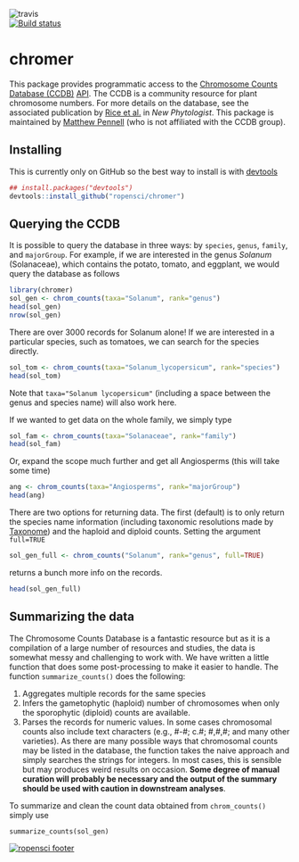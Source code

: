![travis](https://travis-ci.org/ropensci/chromer.png)   
[![Build status](https://ci.appveyor.com/api/projects/status/b1xjatd4i1gx1o6n?svg=true)](https://ci.appveyor.com/project/karthik/chromer)

chromer
=======
This package provides programmatic access to the [Chromosome Counts Database (CCDB)](http://ccdb.tau.ac.il/home/) [API](http://ccdb.tau.ac.il/services/). The CCDB is a community resource for plant chromosome numbers. For more details on the database, see the associated publication by [Rice et al.](http://onlinelibrary.wiley.com/doi/10.1111/nph.13191/full) in *New Phytologist*. This package is maintained by [Matthew Pennell](http://mwpennell.github.io/) (who is not affiliated with the CCDB group).

## Installing
This is currently only on GitHub so the best way to install is with [devtools](http://github.com/hadley/devtools)
```r
## install.packages("devtools")
devtools::install_github("ropensci/chromer")
```

## Querying the CCDB

It is possible to query the database in three ways: by `species`, `genus`, `family`, and `majorGroup`. For example, if we are interested in the genus *Solanum* (Solanaceae), which contains the potato, tomato, and eggplant, we would query the database as follows
```r
library(chromer)
sol_gen <- chrom_counts(taxa="Solanum", rank="genus")
head(sol_gen)
nrow(sol_gen)
```
There are over 3000 records for Solanum alone! If we are interested in a particular species, such as tomatoes, we can search for the species directly. 
```r
sol_tom <- chrom_counts(taxa="Solanum_lycopersicum", rank="species")
head(sol_tom)
```
Note that `taxa="Solanum lycopersicum"` (including a space between the genus and species name) will also work here.

If we wanted to get data on the whole family, we simply type
```r
sol_fam <- chrom_counts(taxa="Solanaceae", rank="family")
head(sol_fam)
```
Or, expand the scope much further and get all Angiosperms (this will take some time)
```r
ang <- chrom_counts(taxa="Angiosperms", rank="majorGroup")
head(ang)
```

There are two options for returning data. The first (default) is to only return the species name information (including taxonomic resolutions made by [Taxonome](http://taxonome.bitbucket.org/)) and the haploid and diploid counts. Setting the argument `full=TRUE`
```r
sol_gen_full <- chrom_counts("Solanum", rank="genus", full=TRUE)
```
returns a bunch more info on the records.
```r
head(sol_gen_full)
```

## Summarizing the data

The Chromosome Counts Database is a fantastic resource but as it is a compilation of a large number of resources and studies, the data is somewhat messy and challenging to work with. We have written a little function that does some post-processing to make it easier to handle. The function `summarize_counts()` does the following:
1. Aggregates multiple records for the same species
2. Infers the gametophytic (haploid) number of chromosomes when only the sporophytic (diploid) counts are available.
3. Parses the records for numeric values. In some cases chromosomal counts also include text characters (e.g., #-#; c.#; #,#,#; and many other varieties). As there are many possible ways that chromosomal counts may be listed in the database, the function takes the naive approach and simply searches the strings for integers. In most cases, this is sensible but may produces weird results on occasion. **Some degree of manual curation will probably be necessary and the output of the summary should be used with caution in downstream analyses**.

To summarize and clean the count data obtained from `chrom_counts()` simply use
```
summarize_counts(sol_gen)
``` 

[![ropensci footer](http://ropensci.org/public_images/github_footer.png)](http://ropensci.org)
